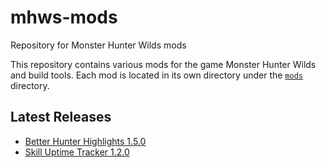 # mhws-mods

Repository for Monster Hunter Wilds mods

This repository contains various mods for the game Monster Hunter Wilds and build tools. Each mod is located in its own directory under the [`mods`](https://github.com/thieleju/mhws-mods/tree/main/mods) directory.

## Latest Releases

- [Better Hunter Highlights 1.5.0](https://github.com/thieleju/mhws-mods/releases/tag/better-hunter-highlights-v1.5.0)
- [Skill Uptime Tracker 1.2.0](https://github.com/thieleju/mhws-mods/releases/tag/skill-uptime-tracker-v1.2.0)
